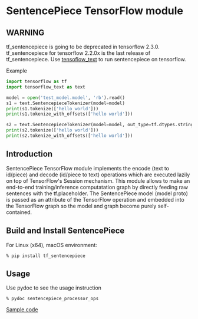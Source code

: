 # SentencePiece TensorFlow module

## WARNING
tf_sentencepiece is going to be deprecated in tensorflow 2.3.0. tf_sentencepiece for tensorflow 2.2.0x is the last release of tf_sentencepiece. Use [tensoflow_text](https://github.com/tensorflow/text) to run sentencepiece on tensorflow.

Example
```Python
import tensorflow as tf
import tensorflow_text as text

model = open('test_model.model', 'rb').read()
s1 = text.SentencepieceTokenizer(model=model)
print(s1.tokenize(['hello world']))
print(s1.tokenize_with_offsets(['hello world']))

s2 = text.SentencepieceTokenizer(model=model, out_type=tf.dtypes.string)
print(s2.tokenize(['hello world']))
print(s2.tokenize_with_offsets(['hello world']))
```

## Introduction

SentencePiece TensorFlow module implements the encode (text to id/piece) and decode (id/piece to text) operations which are executed lazily on top of TensorFlow's Session mechanism. This module allows to make an end-to-end training/inference computatation graph by directly feeding raw sentences with the tf.placeholder. 
The SentencePiece model (model proto) is passed as an attribute of the TensorFlow operation
and embedded into the TensorFlow graph so the model and graph become purely self-contained.

## Build and Install SentencePiece
For Linux (x64), macOS environment:

```
% pip install tf_sentencepiece
```

## Usage
Use pydoc to see the usage instruction
```
% pydoc sentencepiece_processor_ops
```

[Sample code](https://colab.research.google.com/drive/1rQ0tgXmHv02sMO6VdTO0yYaTvc1Yv1yP)
